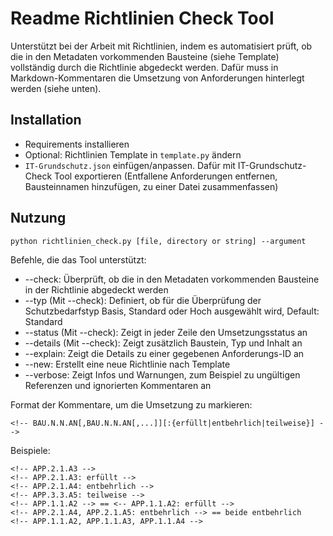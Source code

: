 # Readme Richtlinien Check Tool

Unterstützt bei der Arbeit mit Richtlinien, indem es automatisiert prüft, ob die in den Metadaten vorkommenden Bausteine (siehe Template) vollständig durch die Richtlinie abgedeckt werden.
Dafür muss in Markdown-Kommentaren die Umsetzung von Anforderungen hinterlegt werden (siehe unten).

## Installation
- Requirements installieren
- Optional: Richtlinien Template in ```template.py``` ändern
- ```IT-Grundschutz.json``` einfügen/anpassen. Dafür mit IT-Grundschutz-Check Tool exportieren (Entfallene Anforderungen entfernen, Bausteinnamen hinzufügen, zu einer Datei zusammenfassen)

## Nutzung

```python richtlinien_check.py [file, directory or string] --argument```

Befehle, die das Tool unterstützt:

- --check: Überprüft, ob die in den Metadaten vorkommenden Bausteine in der Richtlinie abgedeckt werden
- --typ (Mit --check): Definiert, ob für die Überprüfung der Schutzbedarfstyp Basis, Standard oder Hoch ausgewählt wird, Default: Standard
- --status (Mit --check): Zeigt in jeder Zeile den Umsetzungsstatus an 
- --details (Mit --check): Zeigt zusätzlich Baustein, Typ und Inhalt an
- --explain: Zeigt die Details zu einer gegebenen Anforderungs-ID an
- --new: Erstellt eine neue Richtlinie nach Template
- --verbose: Zeigt Infos und Warnungen, zum Beispiel zu ungültigen Referenzen und ignorierten Kommentaren an

Format der Kommentare, um die Umsetzung zu markieren: 
```
<!-- BAU.N.N.AN[,BAU.N.N.AN[,...]][:{erfüllt|entbehrlich|teilweise}] -->
```

Beispiele:
```
<!-- APP.2.1.A3 -->
<!-- APP.2.1.A3: erfüllt -->
<!-- APP.2.1.A4: entbehrlich -->
<!-- APP.3.3.A5: teilweise -->
<!-- APP.1.1.A2 --> == <-- APP.1.1.A2: erfüllt -->
<!-- APP.2.1.A4, APP.2.1.A5: entbehrlich --> == beide entbehrlich
<!-- APP.1.1.A2, APP.1.1.A3, APP.1.1.A4 --> 
```
